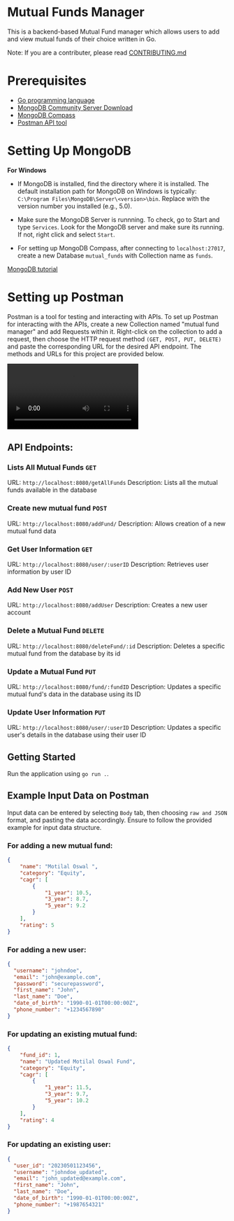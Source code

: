 # Mutual Funds Manager

This is a backend-based Mutual Fund manager which allows users to add and view mutual funds of their choice written in Go.  

Note: If you are a contributer, please read [CONTRIBUTING.md](https://github.com/acmpesuecc/mutual-funds-manager/blob/main/CONTRIBUTING.md)

# Prerequisites

- [Go programming language](https://go.dev/doc/install)
- [MongoDB Community Server Download](https://www.mongodb.com/try/download/community)
- [MongoDB Compass](https://www.mongodb.com/try/download/compass)
- [Postman API tool](https://www.postman.com/downloads)


# Setting Up MongoDB

**For Windows**
- If MongoDB is installed, find the directory where it is installed. The default installation path for MongoDB on Windows is typically: `C:\Program Files\MongoDB\Server\<version>\bin`. Replace <version> with the version number you installed (e.g., 5.0). 

- Make sure the MongoDB Server is runnning. To check, go to Start and type `Services`. Look for the MongoDB server and make sure its running. If not, right click and select `Start`.

- For setting up MongoDB Compass, after connecting to `localhost:27017`, create a new Database `mutual_funds` with Collection name as `funds`.

[MongoDB tutorial](https://www.youtube.com/playlist?list=PL4cUxeGkcC9h77dJ-QJlwGlZlTd4ecZOA)

# Setting up Postman

Postman is a tool for testing and interacting with APIs. To set up Postman for interacting with the APIs, create a new Collection named "mutual fund manager" and add Requests within it. Right-click on the collection to add a request, then choose the HTTP request method `(GET, POST, PUT, DELETE)` and paste the corresponding URL for the desired API endpoint. The methods and URLs for this project are provided below.

![Download Postman Video demo ](postman-demo-video.mp4)

## API Endpoints:

### Lists All Mutual Funds `GET`
        
URL: `http://localhost:8080/getAllFunds`
Description: Lists all the mutual funds available in the database

### Create new mutual fund `POST`
URL: `http://localhost:8080/addFund/`
Description: Allows creation of a new mutual fund data

### Get User Information `GET`

URL: `http://localhost:8080/user/:userID`
Description: Retrieves user information by user ID

### Add New User `POST`

URL: `http://localhost:8080/addUser`
Description: Creates a new user account

### Delete a Mutual Fund `DELETE`

URL: `http://localhost:8080/deleteFund/:id`
Description: Deletes a specific mutual fund from the database by its id

### Update a Mutual Fund `PUT`

URL: `http://localhost:8080/fund/:fundID`
Description: Updates a specific mutual fund's data in the database using its ID

### Update User Information `PUT`

URL: `http://localhost:8080/user/:userID`
Description: Updates a specific user's details in the database using their user ID

## Getting Started

Run the application using `go run .`. 

## Example Input Data on Postman

Input data can be entered by selecting `Body` tab, then choosing `raw and JSON` format, and pasting the data accordingly. Ensure to follow the provided example for input data structure.

### For adding a new mutual fund:

```json
{
    "name": "Motilal Oswal ",
    "category": "Equity",
    "cagr": [
        {
            "1_year": 10.5,
            "3_year": 8.7,
            "5_year": 9.2
        }
    ],
    "rating": 5
}
```

### For adding a new user:

```json
{
  "username": "johndoe",
  "email": "john@example.com",
  "password": "securepassword",
  "first_name": "John",
  "last_name": "Doe",
  "date_of_birth": "1990-01-01T00:00:00Z",
  "phone_number": "+1234567890"
}
```

### For updating an existing mutual fund:

```json
{
    "fund_id": 1,
    "name": "Updated Motilal Oswal Fund",
    "category": "Equity",
    "cagr": [
        {
            "1_year": 11.5,
            "3_year": 9.7,
            "5_year": 10.2
        }
    ],
    "rating": 4
}
```

### For updating an existing user:

```json
{
  "user_id": "20230501123456",
  "username": "johndoe_updated",
  "email": "john_updated@example.com",
  "first_name": "John",
  "last_name": "Doe",
  "date_of_birth": "1990-01-01T00:00:00Z",
  "phone_number": "+1987654321"
}
```

